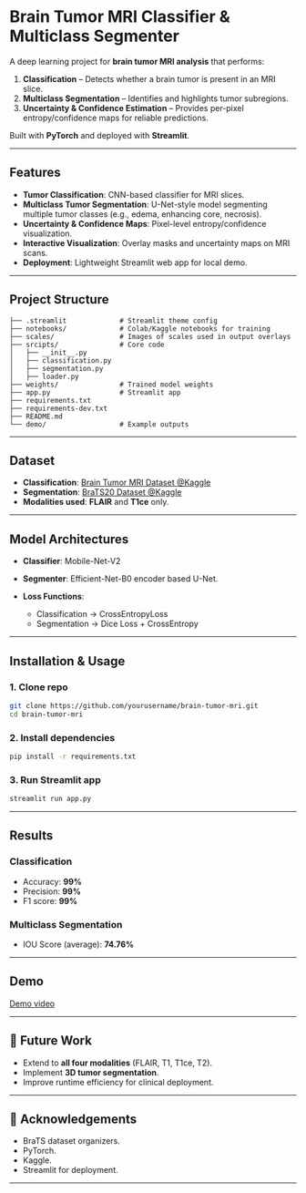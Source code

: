 # Brain Tumor MRI Classifier & Multiclass Segmenter

A deep learning project for **brain tumor MRI analysis** that performs:

1. **Classification** – Detects whether a brain tumor is present in an MRI slice.
2. **Multiclass Segmentation** – Identifies and highlights tumor subregions.
3. **Uncertainty & Confidence Estimation** – Provides per-pixel entropy/confidence maps for reliable predictions.

Built with **PyTorch** and deployed with **Streamlit**.

---

## Features

* **Tumor Classification**: CNN-based classifier for MRI slices.
* **Multiclass Tumor Segmentation**: U-Net-style model segmenting multiple tumor classes (e.g., edema, enhancing core, necrosis).
* **Uncertainty & Confidence Maps**: Pixel-level entropy/confidence visualization.
* **Interactive Visualization**: Overlay masks and uncertainty maps on MRI scans.
* **Deployment**: Lightweight Streamlit web app for local demo.

---

## Project Structure

```
├── .streamlit             # Streamlit theme config
├── notebooks/             # Colab/Kaggle notebooks for training
├── scales/                # Images of scales used in output overlays
├── srcipts/               # Core code
│   ├── __init__.py
│   ├── classification.py
│   ├── segmentation.py
│   ├── loader.py
├── weights/               # Trained model weights
├── app.py                 # Streamlit app
├── requirements.txt
├── requirements-dev.txt
├── README.md
└── demo/                  # Example outputs
```

---

## Dataset
* **Classification**: [Brain Tumor MRI Dataset @Kaggle](https://www.kaggle.com/datasets/masoudnickparvar/brain-tumor-mri-dataset)
* **Segmentation**: [BraTS20 Dataset @Kaggle](https://www.kaggle.com/datasets/awsaf49/brats20-dataset-training-validation)
* **Modalities used**: **FLAIR** and **T1ce** only.
---

## Model Architectures

* **Classifier**: Mobile-Net-V2
* **Segmenter**: Efficient-Net-B0 encoder based U-Net.
* **Loss Functions**:

  * Classification → CrossEntropyLoss
  * Segmentation → Dice Loss + CrossEntropy

---

## Installation & Usage

### 1. Clone repo

```bash
git clone https://github.com/yourusername/brain-tumor-mri.git
cd brain-tumor-mri
```

### 2. Install dependencies

```bash
pip install -r requirements.txt
```

### 3. Run Streamlit app

```bash
streamlit run app.py
```

---

## Results

### Classification

* Accuracy: **99%**
* Precision: **99%**
* F1 score: **99%**

### Multiclass Segmentation

* IOU Score (average): **74.76%**

---

## Demo

[Demo video]("emp")

---

## 📌 Future Work

* Extend to **all four modalities** (FLAIR, T1, T1ce, T2).
* Implement **3D tumor segmentation**.
* Improve runtime efficiency for clinical deployment.

---

## 🙌 Acknowledgements

* BraTS dataset organizers.
* PyTorch.
* Kaggle.
* Streamlit for deployment.

---